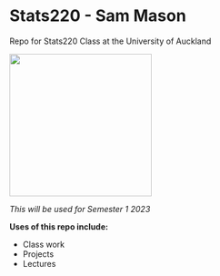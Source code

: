 # Stats220 - Sam Mason

Repo for Stats220 Class at the University of Auckland

<img width="250" height="250" src="https://techservices.illinois.edu/wp-content/uploads/2021/08/computer-lab-icon-2-1024x1024.jpg">

*This will be used for Semester 1 2023*

**Uses of this repo include:**

- Class work
- Projects
- Lectures



